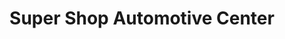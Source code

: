 ---
title: "Super Shop Automotive Center"
url: /merced/super-shop-automotive-center/
shop: car repair
---